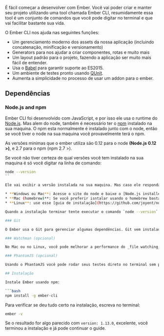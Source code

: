 É fácil começar a desenvolver com Ember. Você vai poder criar e manter seu projeto utilizando uma tool chamada Ember CLI, resumidamente essa tool é um conjunto de comandos que você pode digitar no terminal e que vai facilitar bastante sua vida.

O Ember CLI nos ajuda nas seguintes funções:

* Um gerenciamento moderno dos assets da nossa aplicação (incluindo concatenação, minificação e versionamento)
* Generators para nos ajudar a criar componentes, rotas e muito mais
* Um layout padrão para o projeto, fazendo a aplicação ser muito mais fácil de entender.
* Usa o [Babel](http://babeljs.io/docs/learn-es2015/) para garantir suporte ao ES2015.
* Um ambiente de testes pronto usando [QUnit](https://qunitjs.com/).
* Aumenta a simplicidade no processo de usar um addon para o ember.

## Dependências

### Node.js and npm

Ember CLI foi desenvolvido com JavaScript, e por isso ele usa o runtime do [Node.js](https://nodejs.org/). Mas alem do node, também é necessário ter o [npm](https://www.npmjs.com/) instalado na sua maquina. O npm esta normalmente é instalado junto com o node, então se você tiver o node na sua maquina você provavelmente terá o npm.

As versões minimas que o ember utiliza são 0.12 para o node **(Node.js 0.12 >)**, e 2.7 para o npm (npm 2.7 >).

Se você não tiver certeza de qual versões você tem instalado na sua maquina é só você digitar na linha de comando:

```bash
node --version
``

Ele vai exibir a versão instalada na sua maquina. Mas caso ele responda com um erro do tipo "command not found" isso significa que você não tem ele instalado. Para instalar basta seguir os passos abaixo:

* **Windows ou Mac**: Acesse o site do node e baixe o [Node.js installer](http://nodejs.org/download/).
* **Mac (homebrew)**: Se você preferir isntalar usando o homebrew basta executar o comando `brew install node`.
* **Linux**: use esse [guia de instalação](https://github.com/joyent/node/wiki/Installing-Node.js-via-package-manager).

Quando a instalação terminar tente executar o comando `node --version`, se ele responder com uma versão significa que tudo foi instalado corretamente.

### Git

O Ember usa o Git para gerenciar algumas dependências. Git vem instalado por default no Mac OS X e na maioria das distribuições linux. O instalador para windows pode ser encontrado nesse [link](http://git-scm.com/download/win).

### Watchman (opcional)

No Mac ou no Linux, você pode melhorar a performance do _file watching_ instalando [Watchman](https://facebook.github.io/watchman/docs/install.html).

### PhantomJS (opcional)

Usando o PhantomJS você pode rodar seus testes direto no terminal sem precisar de um navegador. Consulte as [instruções de instalação do PhantomJS](http://phantomjs.org/download.html).

## Instalação

Instale Ember usando npm:

```bash
npm install -g ember-cli
```

Para verificar se deu tudo certo na instalação, escreva no terminal:

```bash
ember -v
```

Se o resultado for algo parecido com `version: 1.13.0`, excelente, você terminou a instalação e já pode continuar o guide.